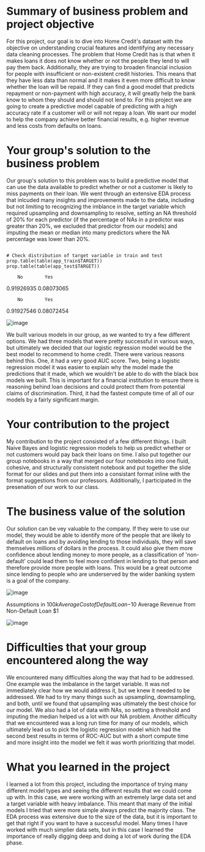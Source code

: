 # Summary of business problem and project objective

For this project, our goal is to dive into Home Credit's dataset with the objective on understanding crucial features and identifying any necessary data cleaning processes. The problem that Home Credit has is that when it makes loans it does not know whether or not the people they lend to will pay them back. Additionally, they are trying to broaden financial inclusion for people with insufficient or non-existent credit histories. This means that they have less data than normal and it makes it even more difficult to know whether the loan will be repaid. If they can find a good model that predicts repayment or non-payment with high accuracy, it will greatly help the bank know to whom they should and should not lend to. For this project we are going to create a predictive model capable of predicting with a high accuracy rate if a customer will or will not repay a loan. We want our model to help the company achieve better financial results, e.g. higher revenue and less costs from defaults on loans.


# Your group's solution to the business problem

Our group's solution to this problem was to build a predictive model that can use the data available to predict whether or not a customer is likely to miss payments on their loan. We went through an extensive EDA process that inlcuded many insights and improvements made to the data, including but not limiting to recognizing the imblance in the target variable which required upsampling and downsampling to resolve, setting an NA threshold of 20% for each predictor (if the percentage of NAs in a predictor was greater than 20%, we excluded that predictor from our models) and imputing the mean or median into many predictors where the NA percentage was lower than 20%. 


```{r, warning=FALSE, message=FALSE}

# Check distribution of target variable in train and test
prop.table(table(app_train$TARGET))
prop.table(table(app_test$TARGET))

```


        No        Yes 
0.91926935 0.08073065 

        No        Yes 
0.91927546 0.08072454


![image](https://github.com/andrew-walton13/capstone2/assets/123606002/baf6dfa4-5da8-4d3a-8ef2-f6208499c646)


We built various models in our group, as we wanted to try a few different options. We had three models that were pretty successful in various ways, but ultimately we decided that our logistic regression model would be the best model to recommend to home credit. There were various reasons behind this. One, it had a very good AUC score. Two, being a logistic regression model it was easier to explain why the model made the predictions that it made, which we wouldn't be able to do with the black box models we built. This is important for a financial institution to ensure there is reasoning behind loan decisions and could protect them from potential claims of discrimination. Third, it had the fastest compute time of all of our models by a fairly significant margin.


# Your contribution to the project

My contribution to the project consisted of a few different things. I built Naive Bayes and logistic regression models to help us predict whether or not customers would pay back their loans on time. I also put together our group notebooks in a way that merged our four notebooks into one fluid, cohesive, and structurally consistent notebook and put together the slide format for our slides and put them into a consistant format inline with the format suggestions from our professors. Additionally, I participated in the presenation of our work to our class.

# The business value of the solution

Our solution can be vey valuable to the company. If they were to use our model, they would be able to identify more of the people that are likely to default on loans and by avoiding lending to those individuals, they will save themselves millions of dollars in the process. It could also give them more confidence about lending money to more people, as a classification of 'non-default' could lead them to feel more confident in lending to that person and therefore provide more people with loans. This would be a great outcome since lending to people who are underserved by the wider banking system is a goal of the company. 


![image](https://github.com/andrew-walton13/capstone2/assets/123606002/ef146d44-8903-44ec-ab11-b9dd688f731c)


Assumptions in $100k
Average Cost of Default Loan -$10
Average Revenue from Non-Default Loan $1


![image](https://github.com/andrew-walton13/capstone2/assets/123606002/88f89a70-6aa0-4004-a86f-f25f134e6a76)


# Difficulties that your group encountered along the way

We encountered many difficulties along the way that had to be addressed. One example was the imbalance in the target variable. It was not immediately clear how we would address it, but we knew it needed to be addressed. We had to try many things such as upsampling, downsampling, and both, until we found that upsampling was ultimately the best choice for our model. We also had a lot of data with NAs, so setting a threshold and imputing the median helped us a lot with our NA problem. Another difficulty that we encountered was a long run time for many of our models, which ultimately lead us to pick the logistic regression model which had the second best results in terms of ROC-AUC but with a short compute time and more insight into the model we felt it was worth prioritizing that model.

# What you learned in the project

I learned a lot from this project, including the importance of trying many different model types and seeing the different results that we could come up with. In this case, we were working with an extremely large data set and a target variable with heavy imbalance. This meant that many of the initial models I tried that were more simple always predict the majority class. The EDA process was extensive due to the size of the data, but it is important to get that right if you want to have a successful model. Many times I have worked with much simplier data sets, but in this case I learned the importance of really digging deep and doing a lot of work during the EDA phase. 
